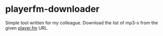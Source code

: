 # playerfm-downloader
Simple tool written for my colleague. Download the list of mp3-s from the given [player.fm]([https://link](https://player.fm/)) URL.
